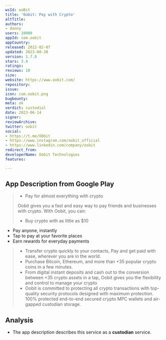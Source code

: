 ```yaml
---
wsId: ooBit
title: 'Oobit: Pay with Crypto'
altTitle: 
authors:
- danny
users: 10000
appId: com.oobit
appCountry: 
released: 2022-02-07
updated: 2023-08-30
version: 1.7.8
stars: 3.4
ratings: 
reviews: 10
size: 
website: https://www.oobit.com/
repository: 
issue: 
icon: com.oobit.png
bugbounty: 
meta: ok
verdict: custodial
date: 2023-06-14
signer: 
reviewArchive: 
twitter: oobit
social:
- https://t.me/OObit
- https://www.instagram.com/oobit_official
- https://www.linkedin.com/company/oobit
redirect_from: 
developerName: Oobit Technologies
features: 

---
```


## App Description from Google Play 

> - Pay for almost everything with crypto 
>
> Oobit gives you a fast and easy way to pay friends and businesses with crypto. With Oobit, you can:
> - Buy crypto with as little as $10
- Pay anyone, instantly
- Tap to pay at your favorite places
- Earn rewards for everyday payments
> - Transfer crypto quickly to your contacts, Pay and get paid with ease, wherever you are in the world. 
> - Purchase Bitcoin, Ethereum, and more than +35 popular crypto coins in a few minutes. 
> - From digital instant deposits and cash out to the conversion between +35 crypto assets in a tap, Oobit gives you the flexibility and control to manage your crypto
> - Oobit is committed to protecting all crypto transactions with top-quality security protocols designed with maximum protection. 100% protected end-to-end secured crypto MPC wallets and air-gapped custodian storage.

## Analysis 

- The app description describes this service as a **custodian** service.